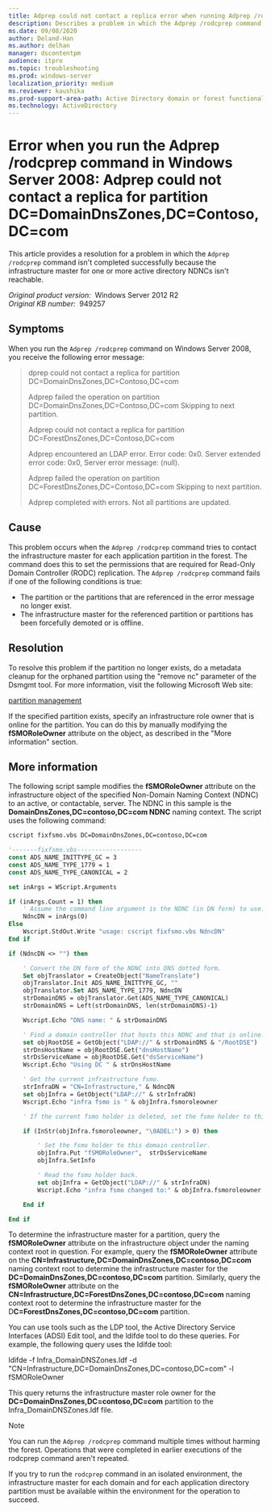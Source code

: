 ```yaml
---
title: Adprep could not contact a replica error when running Adprep /rodcprep command in Windows Server 2008
description: Describes a problem in which the Adprep /rodcprep command isn't completed successfully because the infrastructure master for one or more active directory NDNCs isn't reachable. A resolution is provided.
ms.date: 09/08/2020
author: Deland-Han
ms.author: delhan
manager: dscontentpm
audience: itpro
ms.topic: troubleshooting
ms.prod: windows-server
localization_priority: medium
ms.reviewer: kaushika
ms.prod-support-area-path: Active Directory domain or forest functional level updates
ms.technology: ActiveDirectory
---
```

# Error when you run the Adprep /rodcprep command in Windows Server 2008: Adprep could not contact a replica for partition DC=DomainDnsZones,DC=Contoso,DC=com

This article provides a resolution for a problem in which the `Adprep /rodcprep` command isn't completed successfully because the infrastructure master for one or more active directory NDNCs isn't reachable.

_Original product version:_ &nbsp;Windows Server 2012 R2  
_Original KB number:_ &nbsp;949257

## Symptoms

When you run the `Adprep /rodcprep` command on Windows Server 2008, you receive the following error message:

> dprep could not contact a replica for partition DC=DomainDnsZones,DC=Contoso,DC=com
>
> Adprep failed the operation on partition DC=DomainDnsZones,DC=Contoso,DC=com Skipping to next partition.
>
> Adprep could not contact a replica for partition DC=ForestDnsZones,DC=Contoso,DC=com
>
> Adprep encountered an LDAP error. Error code: 0x0. Server extended error code: 0x0, Server error message: (null).
>
> Adprep failed the operation on partition DC=ForestDnsZones,DC=Contoso,DC=com Skipping to next partition.
>
> Adprep completed with errors. Not all partitions are updated.

## Cause

This problem occurs when the `Adprep /rodcprep` command tries to contact the infrastructure master for each application partition in the forest. The command does this to set the permissions that are required for Read-Only Domain Controller (RODC) replication. The `Adprep /rodcprep` command fails if one of the following conditions is true:

- The partition or the partitions that are referenced in the error message no longer exist.
- The infrastructure master for the referenced partition or partitions has been forcefully demoted or is offline.

## Resolution

To resolve this problem if the partition no longer exists, do a metadata cleanup for the orphaned partition using the "remove nc" parameter of the Dsmgmt tool. For more information, visit the following Microsoft Web site:

[partition management](https://technet.microsoft.com/library/cc730970%28ws.10%29.aspx)

If the specified partition exists, specify an infrastructure role owner that is online for the partition. You can do this by manually modifying the **fSMORoleOwner** attribute on the object, as described in the "More information" section.

## More information

The following script sample modifies the **fSMORoleOwner** attribute on the infrastructure object of the specified Non-Domain Naming Context (NDNC) to an active, or contactable, server. The NDNC in this sample is the **DomainDnsZones,DC=contoso,DC=com NDNC** naming context. The script uses the following command:

```vb
cscript fixfsmo.vbs DC=DomainDnsZones,DC=contoso,DC=com
```

```vb
'-------fixfsmo.vbs------------------
const ADS_NAME_INITTYPE_GC = 3
const ADS_NAME_TYPE_1779 = 1
const ADS_NAME_TYPE_CANONICAL = 2

set inArgs = WScript.Arguments

if (inArgs.Count = 1) then
    ' Assume the command line argument is the NDNC (in DN form) to use.
    NdncDN = inArgs(0)
Else
    Wscript.StdOut.Write "usage: cscript fixfsmo.vbs NdncDN"
End if

if (NdncDN <> "") then

    ' Convert the DN form of the NDNC into DNS dotted form.
    Set objTranslator = CreateObject("NameTranslate")
    objTranslator.Init ADS_NAME_INITTYPE_GC, ""
    objTranslator.Set ADS_NAME_TYPE_1779, NdncDN
    strDomainDNS = objTranslator.Get(ADS_NAME_TYPE_CANONICAL)
    strDomainDNS = Left(strDomainDNS, len(strDomainDNS)-1)

    Wscript.Echo "DNS name: " & strDomainDNS

    ' Find a domain controller that hosts this NDNC and that is online.
    set objRootDSE = GetObject("LDAP://" & strDomainDNS & "/RootDSE")
    strDnsHostName = objRootDSE.Get("dnsHostName")
    strDsServiceName = objRootDSE.Get("dsServiceName")
    Wscript.Echo "Using DC " & strDnsHostName

    ' Get the current infrastructure fsmo.
    strInfraDN = "CN=Infrastructure," & NdncDN
    set objInfra = GetObject("LDAP://" & strInfraDN)
    Wscript.Echo "infra fsmo is " & objInfra.fsmoroleowner

    ' If the current fsmo holder is deleted, set the fsmo holder to this domain controller.

    if (InStr(objInfra.fsmoroleowner, "\0ADEL:") > 0) then

        ' Set the fsmo holder to this domain controller.
        objInfra.Put "fSMORoleOwner",  strDsServiceName
        objInfra.SetInfo

        ' Read the fsmo holder back.
        set objInfra = GetObject("LDAP://" & strInfraDN)
        Wscript.Echo "infra fsmo changed to:" & objInfra.fsmoroleowner

    End if

End if
```

To determine the infrastructure master for a partition, query the **fSMORoleOwner** attribute on the infrastructure object under the naming context root in question. For example, query the **fSMORoleOwner** attribute on the **CN=Infrastructure,DC=DomainDnsZones,DC=contoso,DC=com** naming context root to determine the infrastructure master for the **DC=DomainDnsZones,DC=contoso,DC=com** partition. Similarly, query the **fSMORoleOwner** attribute on the **CN=Infrastructure,DC=ForestDnsZones,DC=contoso,DC=com** naming context root to determine the infrastructure master for the D**C=ForestDnsZones,DC=contoso,DC=com** partition.

You can use tools such as the LDP tool, the Active Directory Service Interfaces (ADSI) Edit tool, and the ldifde tool to do these queries. For example, the following query uses the Idifde tool:

ldifde -f Infra_DomainDNSZones.ldf -d "CN=Infrastructure,DC=DomainDnsZones,DC=contoso,DC=com" -l fSMORoleOwner

This query returns the infrastructure master role owner for the **DC=DomainDnsZones,DC=contoso,DC=com** partition to the Infra_DomainDNSZones.ldf file.

> [!NOTE]
> You can run the `Adprep /rodcprep` command multiple times without harming the forest. Operations that were completed in earlier executions of the rodcprep command aren't repeated.

If you try to run the `rodcprep` command in an isolated environment, the infrastructure master for each domain and for each application directory partition must be available within the environment for the operation to succeed.
